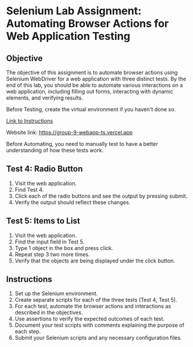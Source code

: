 # Selenium Lab Assignment: Automating Browser Actions for Web Application Testing

## Objective
The objective of this assignment is to automate browser actions using Selenium WebDriver for a web application with three distinct tests. By the end of this lab, you should be able to automate various interactions on a web application, including filling out forms, interacting with dynamic elements, and verifying results.

Before Testing, create the virtual environment if you haven't done so.

[Link to Instructions](https://github.com/CSC-256-Group-Project-9/Group-9-Selenium-Lab/blob/main/Student-Examples/Example-1/instructions.md)

Website link: https://group-9-webapp-ts.vercel.app

Before Automating, you need to manually test to have a better understanding of how these tests work.

## Test 4: Radio Button
1. Visit the web application.
2. Find Test 4.
3. Click each of the radio buttons and see the output by pressing submit.
4. Verify the output should reflect these changes.

## Test 5: Items to List
1. Visit the web application.
2. Find the input field in Test 5.
3. Type 1 object in the box and press click.
4. Repeat step 3 two more times.
5. Verify that the objects are being displayed under the click button.

## Instructions
1. Set up the Selenium environment.
2. Create separate scripts for each of the three tests (Test 4, Test 5).
3. For each test, automate the browser actions and interactions as described in the objectives.
4. Use assertions to verify the expected outcomes of each test.
5. Document your test scripts with comments explaining the purpose of each step.
6. Submit your Selenium scripts and any necessary configuration files.
